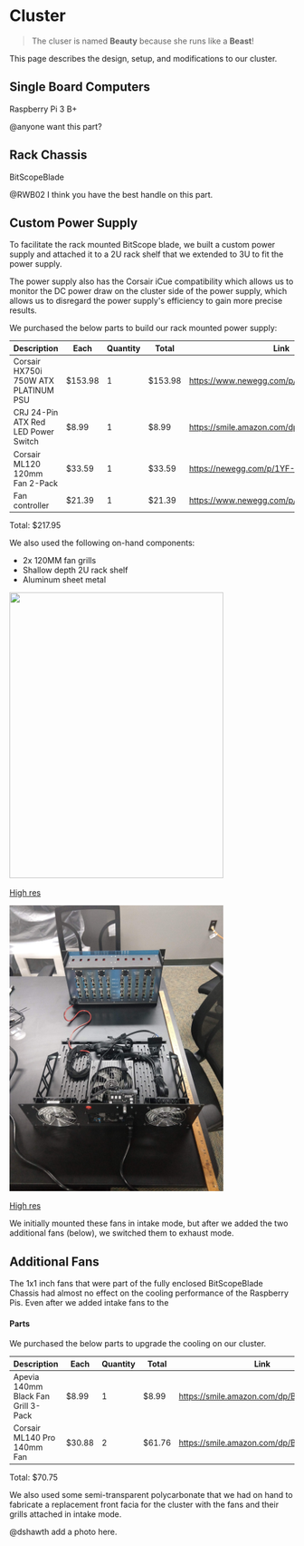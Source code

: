 # Cluster

> The cluser is named **Beauty** because she runs like a **Beast**!

This page describes the design, setup, and modifications to our cluster.

## Single Board Computers

Raspberry Pi 3 B+

@anyone want this part?

## Rack Chassis

BitScopeBlade

@RWB02 I think you have the best handle on this part.



## Custom Power Supply

To facilitate the rack mounted BitScope blade, we built a custom power supply and attached it to a 2U rack shelf that we extended to 3U to fit the power supply.

The power supply also has the Corsair iCue compatibility which allows us to monitor the DC power draw on the cluster side of the power supply, which allows us to disregard the power supply's efficiency to gain more precise results.

We purchased the below parts to build our rack mounted power supply:

| Description                          | Each    | Quantity | Total   | Link                                     |
|--------------------------------------|---------|----------|---------|------------------------------------------|
| Corsair HX750i 750W ATX PLATINUM PSU | $153.98 | 1        | $153.98 | https://www.newegg.com/p/N82E16817139084 |
| CRJ 24-Pin ATX Red LED Power Switch  | $8.99   | 1        | $8.99   | https://smile.amazon.com/dp/B01MSY4966   |
| Corsair ML120 120mm Fan 2-Pack       | $33.59  | 1        | $33.59  | https://newegg.com/p/1YF-001H-00185      |
| Fan controller                       | $21.39  | 1        | $21.39  | https://www.newegg.com/p/376-0067-00001  |

Total: $217.95

We also used the following on-hand components:

- 2x 120MM fan grills
- Shallow depth 2U rack shelf
- Aluminum sheet metal

<img src="power_mounted.jpg" alt="" width="378" height="504"/>

[High res](power_mounted.jpg)

<img src="power_with_cluster.jpg" alt="" width="378" height="504"/>

[High res](power_with_cluster.jpg)

We initially mounted these fans in intake mode, but after we added the two additional fans (below), we switched them to exhaust mode.

## Additional Fans

The 1x1 inch fans that were part of the fully enclosed BitScopeBlade Chassis had almost no effect on the cooling performance of the Raspberry Pis.
Even after we added intake fans to the 

#### Parts

We purchased the below parts to upgrade the cooling on our cluster.

| Description                         | Each   | Quantity | Total  | Link                                   |
|-------------------------------------|--------|----------|--------|----------------------------------------|
| Apevia 140mm Black Fan Grill 3-Pack | $8.99  | 1        | $8.99  | https://smile.amazon.com/dp/B01BW21DXC |
| Corsair ML140 Pro 140mm Fan         | $30.88 | 2        | $61.76 | https://smile.amazon.com/dp/B01G5I6MW0 |

Total: $70.75

We also used some semi-transparent polycarbonate that we had on hand to fabricate a replacement front facia for the cluster with the fans and their grills attached in intake mode.

@dshawth add a photo here.